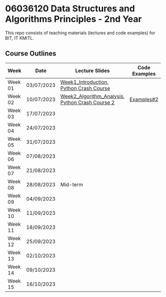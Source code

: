 # 06036120 Data Structures and Algorithms Principles - 2nd Year

This repo consists of teaching materials (lectures and code examples) for BIT, IT KMITL.

## Course Outlines
|Week| Date | Lecture Slides|Code Examples|Individual Assignments|
|---|---|---|---|---|
|Week 01| 03/07/2023 | [Week1_Introduction](https://github.com/noswolf/DSA_BIT/blob/DSAP_23/Week1/DSAP_Week1_student.pdf), <br> [Python Crash Course](https://github.com/noswolf/DSA_BIT/blob/DSAP_23/Week1/DSAP_Python_Crash_Course.pdf)  | | - |
|Week 02| 10/07/2023 | [Week2_Algorithm_Analysis](https://github.com/noswolf/DSA_BIT/blob/DSAP_23/Week2/DSAP_Week2_student.pdf), <br> [Python Crash Course 2](https://github.com/noswolf/DSA_BIT/blob/DSAP_23/Week2/DSAP_Python_Crash_Course2.pdf) | [Examples#2](https://github.com/noswolf/DSA_BIT/blob/DSAP_23/Week2/DSAP_Week2.ipynb) | [Assignment#2](https://github.com/noswolf/DSA_BIT/blob/DSAP_23/Week2/DSAP_Assignment2.pdf) | |
|Week 03| 17/07/2023 | | |  | |
|Week 04| 24/07/2023 | | |  | |
|Week 05| 31/07/2023 | | |  | |
|Week 06| 07/08/2023 | | |  | |
|Week 07| 21/08/2023 | | |  | |
|Week 08| 28/08/2023 | Mid-term | |
|Week 09| 04/09/2023 | | |  | |
|Week 10| 11/09/2023 | | |  | |
|Week 11| 18/09/2023 | | |  | |
|Week 12| 25/09/2023 | |  |  | |
|Week 13| 02/10/2023 | | |  | |
|Week 14| 09/10/2023 | | |  | |
|Week 15| 16/10/2023 | | |  | |
